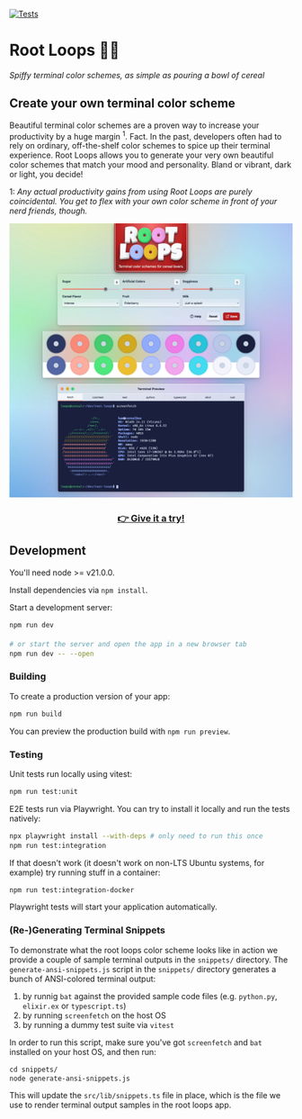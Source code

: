 [![Tests](https://github.com/hamvocke/root-loops/actions/workflows/test.yaml/badge.svg)](https://github.com/hamvocke/root-loops/actions/workflows/test.yaml)

# Root Loops 🔴🔵

_Spiffy terminal color schemes, as simple as pouring a bowl of cereal_

## Create your own terminal color scheme

Beautiful terminal color schemes are a proven way to increase your productivity by a huge margin <sup>1</sup>. Fact. In the past, developers often had to rely on ordinary, off-the-shelf color schemes to spice up their terminal experience. Root Loops allows you to generate your very own beautiful color schemes that match your mood and personality. Bland or vibrant, dark or light, you decide!

1: _Any actual productivity gains from using Root Loops are purely coincidental. You get to flex with your own color scheme in front of your nerd friends, though._

[![Root Loops preview](assets/root-loops-screenshot.webp)](https://rootloops.sh)

<h3 align="center"><a href="https://rootloops.sh">👉 Give it a try!</a></h3>

## Development

You'll need node >= v21.0.0.

Install dependencies via `npm install`.

Start a development server:

```bash
npm run dev

# or start the server and open the app in a new browser tab
npm run dev -- --open
```

### Building

To create a production version of your app:

```bash
npm run build
```

You can preview the production build with `npm run preview`.

### Testing

Unit tests run locally using vitest:

```bash
npm run test:unit
```

E2E tests run via Playwright. You can try to install it locally and run the tests natively:

```bash
npx playwright install --with-deps # only need to run this once
npm run test:integration

```

If that doesn't work (it doesn't work on non-LTS Ubuntu systems, for example) try running stuff in a container:

```bash
npm run test:integration-docker
```

Playwright tests will start your application automatically.

### (Re-)Generating Terminal Snippets

To demonstrate what the root loops color scheme looks like in action we provide a couple of sample terminal outputs in the `snippets/` directory. The `generate-ansi-snippets.js` script in the `snippets/` directory generates a bunch of ANSI-colored terminal output:

1. by runnig `bat` against the provided sample code files (e.g. `python.py`, `elixir.ex` or `typescript.ts`)
2. by running `screenfetch` on the host OS
3. by running a dummy test suite via `vitest`

In order to run this script, make sure you've got `screenfetch` and `bat` installed on your host OS, and then run:

    cd snippets/
    node generate-ansi-snippets.js

This will update the `src/lib/snippets.ts` file in place, which is the file we use to render terminal output samples in the root loops app.
